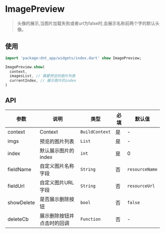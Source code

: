 # ImagePreview

> 头像的展示,当图片加载失败或者url为false时,会展示名称前两个字的默认头像。

## 使用

```dart
import 'package:dnt_app/widgets/index.dart' show ImagePreview;

ImagePreview.show(
  context,
  imagesList, // 需要预览的图片列表
  currentIndex, // 展示图片的index
)
```

## API

| 参数 | 说明 | 类型 | 必填 | 默认值 |
| ------------ | ------------ | ------------ | ------------ |------------ |
| context | Context | `BuildContext` | 是 | - |
| imgs | 预览的图片列表 | `List` | 是 | - |
| index | 默认展示图片的index | `int` | 是 | 0 |
| fieldName | 自定义图片名称字段 | `String` | 否 | `resourceName` |
| fieldUrl | 自定义图片URL字段 | `String` | 否 | `resourceUrl` |
| showDelete | 是否展示删除按钮 | `bool` | 否 | `false` |
| deleteCb | 展示删除按钮并点击时的回调 | `Function` | 否 | - |